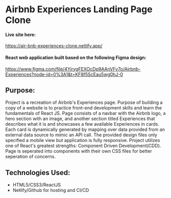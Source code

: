 # Airbnb Experiences Landing Page Clone

#### Live site here: 
https://air-bnb-experiences-clone.netlify.app/  

#### React web application built based on the following Figma design:  
https://www.figma.com/file/4YjrygFEXOcDp9AAnVFv7o/Airbnb-Experiences?node-id=0%3A1&t=KF8f5ScEau5wg0hJ-0  

## Purpose:
Project is a recreation of Airbnb's Experiences page. Purpose of building a copy of a website is to practice front-end development skills and learn the fundamentals of React JS. Page consists of a navbar with the Airbnb logo, a hero section with an image, and another section titled Experiences that describes what it is and showcases a few available Experiences in cards. Each card is dynamically generated by mapping over data provided from an external data source to mimic an API call. The provided design files only specified a mobile view but application is fully responsive. Project utilizes one of React's greatest strengths: Component Driven Development(CDD). Page is seperated into components with their own CSS files for better seperation of concerns. 

 ## Technologies Used:
  - HTML5/CSS3/ReactJS
  - Netlify/Github for hosting and CI/CD

